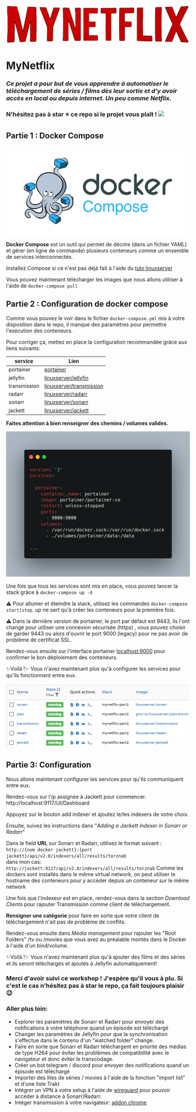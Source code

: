 ![](assets/mynetflix.png)

# MyNetflix

### *Ce projet a pour but de vous apprendre à automatiser le téléchargement de séries / films dès leur sortie et d'y avoir accès en local ou depuis internet. Un peu comme Netflix.*

### N'hésitez pas à star ⭐ ce repo si le projet vous plaît ! ![](https://img.shields.io/github/stars/ajnart/mynetflix?label=%E2%AD%90&style=for-the-badge?branch=master&kill_cache=1")

## Partie 1 : Docker Compose
![](assets/docker-compose.jpg)

**Docker Compose** est un outil qui permet de décrire (dans un fichier YAML) et gérer (en ligne de commande) plusieurs conteneurs comme un ensemble de services interconnectés.

Installez Compose si ce n'est pas déjà fait à l'aide du [tuto linuxserver](https://docs.linuxserver.io/general/docker-compose)

Vous pouvez maintenant télécharger les images que nous allons utiliser à l'aide de ``docker-compose pull``

## Partie 2 : Configuration de docker compose
Comme vous pouvez le voir dans le fichier ``docker-compose.yml`` mis à votre disposition dans le repo, il manque des paramètres pour permettre l'exécution des conteneurs.

Pour corriger ça, mettez en place la configuration recommandée grâce aux liens suivants:

| service      | Lien |
|--------------|------|
| portainer    | [portainer](https://docs.portainer.io/v/ce-2.11/start/install/server/docker)
| jellyfin     | [linuxserver/jellyfin](https://docs.linuxserver.io/images/docker-jellyfin)
| transmission | [linuxserver/transmission](https://docs.linuxserver.io/images/docker-transmission)
| radarr       | [linuxserver/radarr](https://docs.linuxserver.io/images/docker-radarr)  
| sonarr       | [linuxserver/sonarr](https://docs.linuxserver.io/images/docker-sonarr)
| jackett      | [linuxserver/jackett](https://docs.linuxserver.io/images/docker-jackett)

**Faites attention à bien renseigner des chemins / volumes valides.**

![](assets/carbon.png)

Une fois que tous les services sont mis en place, vous pouvez lancer la stack grâce à ``docker-compose up -d``

⚠ Pour allumer et éteindre la stack, utilisez les commandes ``docker-compose start|stop``. *up* ne sert qu'à créer les conteneurs pour la première fois.

⚠ Dans la dernière version de portainer, le port par défaut est 9443, ils l'ont changé pour utiliser une connexion sécurisée (https) , vous pouvez choisir de garder 9443 ou alors d'ouvrir le port 9000 (legacy) pour ne pas avoir de problème de certificat SSL.

Rendez-vous ensuite sur l'interface portainer [localhost:9000](http://localhost:9000) pour confirmer le bon déploiement des conteneurs.

✨Voilà !✨ Vous n'avez maintenant plus qu'à configurer les services pour qu'ils fonctionnent entre eux.

![](assets/portainer.png)

## Partie 3: Configuration

Nous allons maintenant configurer les services pour qu'ils communiquent entre eux.

Rendez-vous sur l'ip assignée à Jackett pour commencer. http://localhost:9117/UI/Dashboard

Appuyez sur le bouton add indexer et ajoutez le/les indexers de votre choix.

Ensuite, suivez les instructions dans "*Adding a Jackett indexer in Sonarr or Radarr*"

Dans le field **URL** sur Sonarr et Radarr, utilisez le format suivant :  
``http://{nom docker jackett}:{port jackett}/api/v2.0/indexers/all/results/torznab``  
dans mon cas:
``http://jackett:9117/api/v2.0/indexers/all/results/torznab``
Comme les dockers sont installés dans le même virtual network, on peut utiliser le hostname des conteneurs pour y accéder depuis un conteneur sur le même network

Une fois que l'indexeur est en place, rendez-vous dans la section *Download Clients* pour rajouter Transmission comme client de téléchargement.

**Rensigner une catégorie** pour faire en sorte que votre client de téléchargement n'ait pas de problème de conflits.

Rendez-vous ensuite dans *Media management* pour rajouter les "Root Folders" /tv ou /movies que vous avez au préalable montés dans le Docker à l'aide d'un bind/volume.

✨Voilà !✨ Vous n'avez maintenant plus qu'à ajouter des films et des séries et ils seront téléchargés et ajoutés à Jellyfin automatiquement!

### Merci d'avoir suivi ce workshop ! J'espère qu'il vous à plu. Si c'est le cas n'hésitez pas à star le repo, ça fait toujours plaisir 😉

### Aller plus loin:
- Explorer les paramètres de Sonarr et Radarr pour envoyer des notifications à votre téléphone quand un épisode est téléchargé
- Changer les paramètres de Jellyfin pour que la synchronisation s'effectue dans le contenu d'un "watched folder" change.
- Faire en sorte que Sonarr et Radarr téléchargent en priorité des médias de type H264 pour éviter les problèmes de compatibilité avec le navigateur et donc éviter le transcodage.
- Créer un bot telegram / discord pour envoyer des notifications quand un épisode est téléchargé
- Importer des lites de séries / movies à l'aide de la fonction "import list" et d'une liste Trakt
- Intégrer un VPN à votre setup à l'aide de [wireguard](https://hub.docker.com/r/linuxserver/wireguard) pour pouvoir accéder à distance à Sonarr/Radarr.
- Intéger transmission à votre navigateur: [addon chrome](https://chrome.google.com/webstore/detail/transmission-easy-client/cmkphjiphbjkffbcbnjiaidnjhahnned?hl=en)

